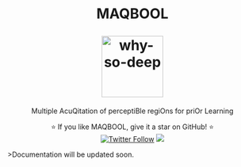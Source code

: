 
<h1 align="center">
  <p align="center">MAQBOOL</p>
  <a href="https://usmanmaqbool.github.io/why-so-deep"><img src="https://usmanmaqbool.github.io/assets/images/maqbool/logo.jpg" alt="why-so-deep" style="height: 124px;"></a>
  

</h1>
<p align="center">Multiple AcuQitation of perceptiBle regiOns for priOr Learning </p>
<p align="center">
  ⭐️ If you like MAQBOOL, give it a star on GitHub! ⭐️
  <br>
  <a href="https://twitter.com/MUsmanMBhutta"><img src="https://img.shields.io/twitter/follow/MUsmanMBhutta.svg?style=social" alt="Twitter Follow" /></a>
  <a href="#license"><img src="https://img.shields.io/github/license/sourcerer-io/hall-of-fame.svg?colorB=ff0000"></a>
</p>
>Documentation will be updated soon.
